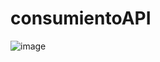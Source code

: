 # consumientoAPI
![image](https://github.com/basgomcesar/consumientoAPI/assets/108818138/30667484-c3fe-44ac-97d8-d0913f6daf22)
